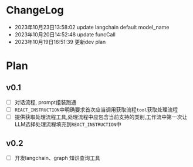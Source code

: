 # ChangeLog
- 2023年10月23日13:58:02 update langchain default model_name
- 2023年10月20日14:52:48 update funcCall
- 2023年10月19日16:51:39 更新dev plan


# Plan
## v0.1
- [ ] 对话流程, prompt组装跑通
- [ ] `REACT_INSTRUCTION`中明确要求首次应当调用获取流程`tool`获取处理流程
- [ ] 提供获取处理流程工具,处理流程中应包含当前支持的类别,工作流中第一次让LLM选择处理流程填充到`REACT_INSTRUCTION`中
## v0.2
- [ ] 开发langchain、graph 知识查询工具